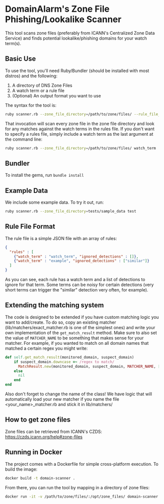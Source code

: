 # DomainAlarm's Zone File Phishing/Lookalike Scanner
This tool scans zone files (preferably from ICANN's Centralized Zone Data Service)
and finds potential lookalike/phishing domains for your watch term(s).

## Basic Use
To use the tool, you'll need Ruby/Bundler (should be installed with most distros) and the following:
1. A directory of DNS Zone Files
2. A watch term or a rule file
3. (Optional) An output format you want to use

The syntax for the tool is:
```bash
ruby scanner.rb --zone_file_directory=/path/to/zone/files/ --rule_file_location=/path/to/rule_file.json
```

That invocation will scan every zone file in the zone file directory and look for any matches against
the watch terms in the rules file. If you don't want to specify a rules file, simply include a watch
term as the last argument at the command line: 
```bash
ruby scanner.rb --zone_file_directory=/path/to/zone/files/ watch_term
```

## Bundler
To install the gems, run `bundle install`

## Example Data
We include some example data. To try it out, run:
```bash
ruby scanner.rb --zone_file_directory=tests/sample_data test
```

## Rule File Format
The rule file is a simple JSON file with an array of rules:
```json
{
  "rules" : [
    {"watch_term" : "watch_term", "ignored_detections" : []},
    {"watch_term" : "example", "ignored_detections" : ["similar"]}
  ]
}
```
As you can see, each rule has a watch term and a list of detections to ignore for that term. Some terms
can be noisy for certain detections (very short terms can trigger the "similar" detection very often,
for example).

## Extending the matching system
The code is designed to be extended if you have custom matching logic you want to add/create. To do so,
copy an existing matcher (lib/matchers/exact_matcher.rb is one of the simplest ones) and write your own
implementation of the `get_match_result` method. Make sure to also set the value of `MATCHER_NAME` to be
something that makes sense for your matcher. For example, if you wanted to match on all domain names that
matched a certain regex you might write:

```ruby
def self.get_match_result(monitored_domain, suspect_domain)
    if suspect_domain.downcase =~ /regex to match/
      MatchResult.new(monitored_domain, suspect_domain, MATCHER_NAME, [])
    else
      nil
    end
end
```
Also don't forget to change the name of the class! We have logic that will automatically load your new
matcher if you name the file <your_name>_matcher.rb and stick it in lib/matchers/

## How to get zone files
Zone files can be retrieved from ICANN's CZDS: https://czds.icann.org/help#zone-files

## Running in Docker
The project comes with a Dockerfile for simple cross-platform execution. To build the image:
```bash
docker build -t domain-scanner .
```

From there, you can run the tool by mapping in a directory of zone files:
```bash
docker run -it -v /path/to/zone/files/:/opt/zone_files/ domain-scanner ruby /opt/domain-scanner/scanner.rb -z /opt/zone_files/ search_term
```